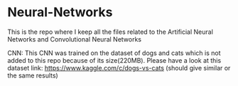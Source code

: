 # Neural-Networks
This is the repo where I keep all the files related to the Artificial Neural Networks and Convolutional Neural Networks


CNN:
This CNN was trained on the dataset of dogs and cats which is not added to this repo because of its size(220MB). Please have a look at this dataset link: https://www.kaggle.com/c/dogs-vs-cats (should give similar or the same results)